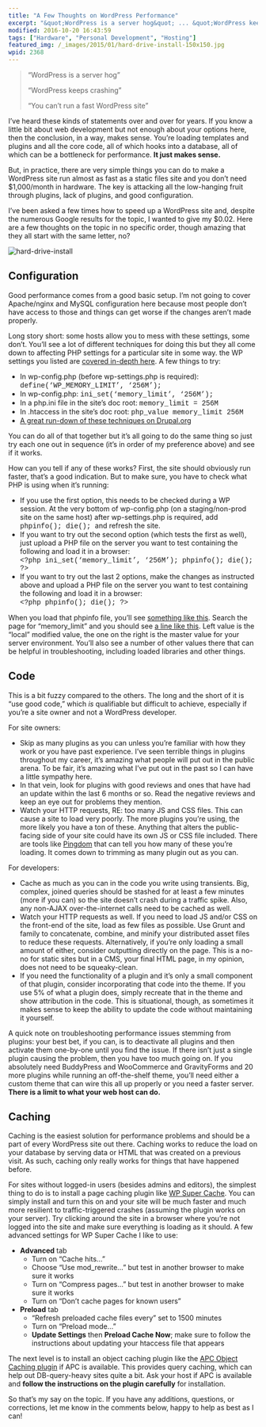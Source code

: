 ```yaml
---
title: "A Few Thoughts on WordPress Performance"
excerpt: "&quot;WordPress is a server hog&quot; ... &quot;WordPress keeps crashing&quot; ... &quot;You can't run a fast WordPress site&quot; ... I've heard these kinds of statements over and over for years."
modified: 2016-10-20 16:43:59
tags: ["Hardware", "Personal Development", "Hosting"]
featured_img: /_images/2015/01/hard-drive-install-150x150.jpg
wpid: 2368
---
```



> “WordPress is a server hog”
> 
> “WordPress keeps crashing”
> 
> “You can’t run a fast WordPress site”

I’ve heard these kinds of statements over and over for years. If you know a little bit about web development but not enough about your options here, then the conclusion, in a way, makes sense. You’re loading templates and plugins and all the core code, all of which hooks into a database, all of which can be a bottleneck for performance. **It just makes sense.**

But, in practice, there are very simple things you can do to make a WordPress site run almost as fast as a static files site and you don’t need $1,000/month in hardware. The key is attacking all the low-hanging fruit through plugins, lack of plugins, and good configuration.

I’ve been asked a few times how to speed up a WordPress site and, despite the numerous Google results for the topic, I wanted to give my $0.02. Here are a few thoughts on the topic in no specific order, though amazing that they all start with the same letter, no?

![hard-drive-install](/_images/2015/01/hard-drive-install.jpg)

Configuration
-------------

Good performance comes from a good basic setup. I’m not going to cover Apache/nginx and MySQL configuration here because most people don’t have access to those and things can get worse if the changes aren’t made properly.

Long story short: some hosts allow you to mess with these settings, some don’t. You’ll see a lot of different techniques for doing this but they all come down to affecting PHP settings for a particular site in some way. the WP settings you listed are [covered in-depth here](http://codex.wordpress.org/Editing_wp-config.php#Increasing_memory_allocated_to_PHP). A few things to try:

- In wp-config.php (before wp-settings.php is required): <span style="font-family: 'courier new', monospace;">define(‘WP\_MEMORY\_LIMIT’, ‘256M’);  
  </span>
- In wp-config.php: <span style="font-family: 'courier new', monospace;">ini\_set(‘memory\_limit’, ‘256M’);</span>
- In a php.ini file in the site’s doc root: <span style="font-family: 'courier new', monospace;">memory\_limit = 256M</span>
- In .htaccess in the site’s doc root: <span style="font-family: 'courier new', monospace;">php\_value memory\_limit 256M</span>
- [A great run-down of these techniques on Drupal.org](https://www.drupal.org/node/207036)

You can do all of that together but it’s all going to do the same thing so just try each one out in sequence (it’s in order of my preference above) and see if it works.

How can you tell if any of these works? First, the site should obviously run faster, that’s a good indication. But to make sure, you have to check what PHP is using when it’s running:

- If you use the first option, this needs to be checked during a WP session. At the very bottom of wp-config.php (on a staging/non-prod site on the same host) after wp-settings.php is required, add <span style="font-family: 'courier new', monospace;">phpinfo(); die(); </span>and refresh the site.
- If you want to try out the second option (which tests the first as well), just upload a PHP file on the server you want to test containing the following and load it in a browser:  
  <span style="font-family: 'courier new', monospace;">&lt;?php ini\_set(‘memory\_limit’, ‘256M’); phpinfo(); die(); ?&gt;</span>
- If you want to try out the last 2 options, make the changes as instructed above and upload a PHP file on the server you want to test containing the following and load it in a browser:  
  <span style="font-family: 'courier new', monospace;">&lt;?php phpinfo(); die(); ?&gt;</span>

When you load that phpinfo file, you’ll see [something like this](https://www.dropbox.com/s/rr48g0a7gyqt23b/Screenshot%202014-10-15%2012.58.49.png?dl=0). Search the page for “memory\_limit” and you should see [a line like this](https://www.dropbox.com/s/ajze75e2nj6fgl8/Screenshot%202014-10-15%2012.59.11.png?dl=0). Left value is the “local” modified value, the one on the right is the master value for your server environment. You’ll also see a number of other values there that can be helpful in troubleshooting, including loaded libraries and other things.

Code
----

This is a bit fuzzy compared to the others. The long and the short of it is “use good code,” which *is* qualifiable but difficult to achieve, especially if you’re a site owner and not a WordPress developer.

For site owners:

- Skip as many plugins as you can unless you’re familiar with how they work or you have past experience. I’ve seen terrible things in plugins throughout my career, it’s amazing what people will put out in the public arena. To be fair, it’s amazing what I’ve put out in the past so I can have a little sympathy here.
- In that vein, look for plugins with good reviews and ones that have had an update within the last 6 months or so. Read the negative reviews and keep an eye out for problems they mention.
- Watch your HTTP requests, RE: too many JS and CSS files. This can cause a site to load very poorly. The more plugins you’re using, the more likely you have a ton of these. Anything that alters the public-facing side of your site could have its own JS or CSS file included. There are tools like [Pingdom](http://tools.pingdom.com/) that can tell you how many of these you’re loading. It comes down to trimming as many plugin out as you can.

For developers:

- Cache as much as you can in the code you write using transients. Big, complex, joined queries should be stashed for at least a few minutes (more if you can) so the site doesn’t crash during a traffic spike. Also, any non-AJAX over-the-internet calls need to be cached as well.
- Watch your HTTP requests as well. If you need to load JS and/or CSS on the front-end of the site, load as few files as possible. Use Grunt and family to concatenate, combine, and minify your distributed asset files to reduce these requests. Alternatively, if you’re only loading a small amount of either, consider outputting directly on the page. This is a no-no for static sites but in a CMS, your final HTML page, in my opinion, does not need to be squeaky-clean.
- If you need the functionality of a plugin and it’s only a small component of that plugin, consider incorporating that code into the theme. If you use 5% of what a plugin does, simply recreate that in the theme and show attribution in the code. This is situational, though, as sometimes it makes sense to keep the ability to update the code without maintaining it yourself.

A quick note on troubleshooting performance issues stemming from plugins: your best bet, if you can, is to deactivate all plugins and then activate them one-by-one until you find the issue. If there isn’t just a single plugin causing the problem, then you have too much going on. If you absolutely need BuddyPress and WooCommerce and GravityForms and 20 more plugins while running an off-the-shelf theme, you’ll need either a custom theme that can wire this all up properly or you need a faster server. **There is a limit to what your web host can do.**

Caching
-------

Caching is the easiest solution for performance problems and should be a part of every WordPress site out there. Caching works to reduce the load on your database by serving data or HTML that was created on a previous visit. As such, caching only really works for things that have happened before.

For sites without logged-in users (besides admins and editors), the simplest thing to do is to install a page caching plugin like [WP Super Cache](https://wordpress.org/plugins/wp-super-cache/). You can simply install and turn this on and your site will be much faster and much more resilient to traffic-triggered crashes (assuming the plugin works on your server). Try clicking around the site in a browser where you’re not logged into the site and make sure everything is loading as it should. A few advanced settings for WP Super Cache I like to use:

- **Advanced** tab 
  - Turn on “Cache hits…”
  - Choose “Use mod\_rewrite…” but test in another browser to make sure it works
  - Turn on “Compress pages…” but test in another browser to make sure it works
  - Turn on “Don’t cache pages for known users”
- **Preload** tab 
  - “Refresh preloaded cache files every” set to 1500 minutes
  - Turn on “Preload mode…”
  - **Update Settings** then **Preload Cache Now**; make sure to follow the instructions about updating your htaccess file that appears

The next level is to install an object caching plugin like the [APC Object Caching plugin](https://wordpress.org/plugins/apc/) if APC is available. This provides query caching, which can help out DB-query-heavy sites quite a bit. Ask your host if APC is available and **follow the instructions on the plugin carefully** for installation.

So that’s my say on the topic. If you have any additions, questions, or corrections, let me know in the comments below, happy to help as best as I can!
